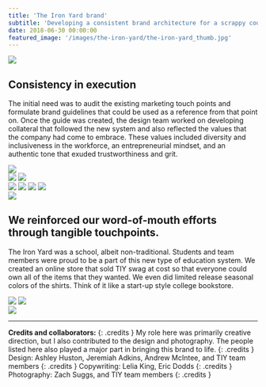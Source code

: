 ```yaml
---
title: 'The Iron Yard brand'
subtitle: 'Developing a consistent brand architecture for a scrappy code school startup.'
date: 2018-06-30 00:00:00
featured_image: '/images/the-iron-yard/the-iron-yard_thumb.jpg'
---
```


![](/images/the-iron-yard/TIY-people_1.jpg)

## Consistency in execution

The initial need was to audit the existing marketing touch points and formulate brand guidelines that could be used as a reference from that point on. Once the guide was created, the design team worked on developing collateral that followed the new system and also reflected the values that the company had come to embrace. These values included diversity and inclusiveness in the workforce, an entrepreneurial mindset, and an authentic tone that exuded trustworthiness and grit.

<img src="/images/the-iron-yard/celebration.jpg">
<div class="gallery" data-columns="1">
	<img src="/images/the-iron-yard/TIY-Website-c.jpg">
	<img src="/images/the-iron-yard/TIY-elements_1.jpg">
</div>

<div class="gallery" data-columns="2">
	<img src="/images/the-iron-yard/TIY-elements_13.jpg">
	<img src="/images/the-iron-yard/TIY-elements_1.jpg">
	<img src="/images/the-iron-yard/TIY-elements_17.jpg">
	<img src="/images/the-iron-yard/Charleston_campus_image_4.jpg">
</div>

<img src="/images/the-iron-yard/TIY-People_2.jpg">

## We reinforced our word-of-mouth efforts through tangible touchpoints.
The Iron Yard was a school, albeit non-traditional. Students and team members were proud to be a part of this new type of education system. We created an online store that sold TIY swag at cost so that everyone could own all of the items that they wanted. We even did limited release seasonal colors of the shirts. Think of it like a start-up style college bookstore.

<div class="gallery" data-columns="2">
	<img src="/images/the-iron-yard/swag-store.gif">
	<img src="/images/the-iron-yard/TIY-elements_9.jpg">
</div>

<img src="/images/the-iron-yard/peters-house.jpg">

---

**Credits and collaborators:**
{: .credits }
My role here was primarily creative direction, but I also contributed to the design and photography. The people listed here also played a major part in bringing this brand to life.
{: .credits }
Design: Ashley Huston, Jeremiah Adkins, Andrew McIntee, and TIY team members
{: .credits }
Copywriting: Lelia King, Eric Dodds
{: .credits }
Photography: Zach Suggs, and TIY team members
{: .credits }